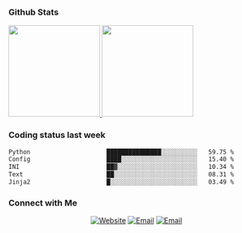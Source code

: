 
### Github Stats

<a href="https://github.com/lileixuan">
  <img height="180em" src="https://github-readme-stats.vercel.app/api?username=lileixuan&theme=buefy&show_icons=true" />
  <img height="180em" src="https://github-readme-stats.vercel.app/api/top-langs/?username=lileixuan&theme=buefy&layout=compact" />
</a>

### Coding status last week 

<!--START_SECTION:waka-->

```txt
Python                     ███████████████░░░░░░░░░░   59.75 %
Config                     ████░░░░░░░░░░░░░░░░░░░░░   15.40 %
INI                        ██▓░░░░░░░░░░░░░░░░░░░░░░   10.34 %
Text                       ██░░░░░░░░░░░░░░░░░░░░░░░   08.31 %
Jinja2                     █░░░░░░░░░░░░░░░░░░░░░░░░   03.49 %
```

<!--END_SECTION:waka-->

### Connect with Me 

<p align="center">
<a href="https://www.koomu.cn/"><img alt="Website" src="https://img.shields.io/badge/Website-www.koomu.cn-blue?style=flat-square&logo=google-chrome"></a>
<a href="mailto:lileixuan@gmail.com"><img alt="Email" src="https://img.shields.io/badge/Email-lileixuan@gmail.com-blue?style=flat-square&logo=gmail"></a>
<a href="https://www.koomu.cn/rss/"><img alt="Email" src="https://img.shields.io/badge/RSS-www.koomu.cn%2Frss%2F-blue?style=flat-square&logo=rss"></a>


</p>
